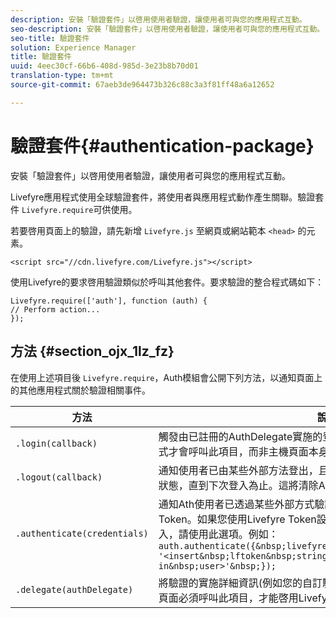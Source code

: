 ```yaml
---
description: 安裝「驗證套件」以啓用使用者驗證，讓使用者可與您的應用程式互動。
seo-description: 安裝「驗證套件」以啓用使用者驗證，讓使用者可與您的應用程式互動。
seo-title: 驗證套件
solution: Experience Manager
title: 驗證套件
uuid: 4eec30cf-66b6-408d-985d-3e23b8b70d01
translation-type: tm+mt
source-git-commit: 67aeb3de964473b326c88c3a3f81ff48a6a12652

---
```



# 驗證套件{#authentication-package}

安裝「驗證套件」以啓用使用者驗證，讓使用者可與您的應用程式互動。

Livefyre應用程式使用全球驗證套件，將使用者與應用程式動作產生關聯。驗證套件 `Livefyre.require`可供使用。

若要啓用頁面上的驗證，請先新增 `Livefyre.js` 至網頁或網站範本 `<head>` 的元素。

```
<script src="//cdn.livefyre.com/Livefyre.js"></script>
```

使用Livefyre的要求啓用驗證類似於呼叫其他套件。要求驗證的整合程式碼如下：

```
Livefyre.require(['auth'], function (auth) {  
// Perform action... 
});
```

## 方法 {#section_ojx_1lz_fz}

在使用上述項目後 `Livefyre.require`，Auth模組會公開下列方法，以通知頁面上的其他應用程式關於驗證相關事件。

| 方法 | 說明 |
|--- |--- |
| `.login(callback)` | 觸發由已註冊的AuthDelegate實施的登入流程。通常只有啓用驗證的應用程式才會呼叫此項目，而非主機頁面本身。 |
| `.logout(callback)` | 通知使用者已由某些外部方法登出，且所有依賴的應用程式都應清除其驗證狀態，直到下次登入為止。這將清除Auth維護的內部作業。 |
| `.authenticate(credentials)` | 通知Ath使用者已透過某些外部方式驗證，並為使用者取得Livefyre驗證Token。如果您使用Livefyre Token設定Cookie，或想要明確地將使用者登入，請使用此選項。例如： <br>`auth.authenticate({&nbsp;livefyre:&nbsp;`<br>`'<insert&nbsp;lftoken&nbsp;string&nbsp;for&nbsp;newly&nbsp;logged-in&nbsp;user>'&nbsp;});` |
| `.delegate(authDelegate)` | 將驗證的實施詳細資訊(例如您的自訂驗證流程)委派給您定義的物件。主機頁面必須呼叫此項目，才能啓用Livefyre應用程式的互動功能。 |


